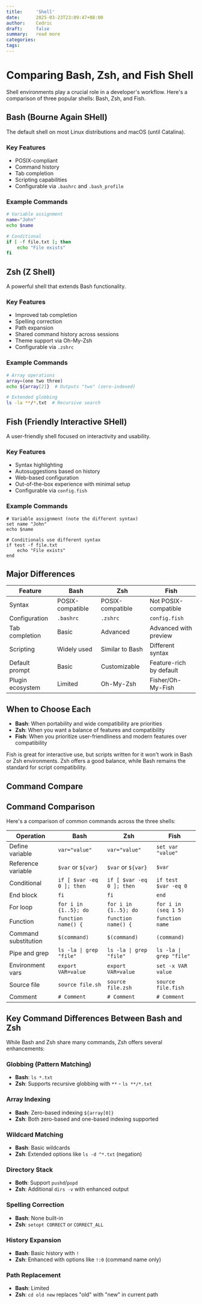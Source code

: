 ```yaml
---
title:     'Shell'
date:      2025-03-23T23:09:47+08:00
author:    Cedric
draft:     false
summary:   read more
categories:
tags:
---
```


# Comparing Bash, Zsh, and Fish Shell

Shell environments play a crucial role in a developer's workflow. Here's a comparison of three popular shells: Bash, Zsh, and Fish.

## Bash (Bourne Again SHell)

The default shell on most Linux distributions and macOS (until Catalina).

### Key Features
- POSIX-compliant
- Command history
- Tab completion
- Scripting capabilities
- Configurable via `.bashrc` and `.bash_profile`

### Example Commands
```bash
# Variable assignment
name="John"
echo $name

# Conditional
if [ -f file.txt ]; then
    echo "File exists"
fi
```

## Zsh (Z Shell)

A powerful shell that extends Bash functionality.

### Key Features
- Improved tab completion
- Spelling correction
- Path expansion
- Shared command history across sessions
- Theme support via Oh-My-Zsh
- Configurable via `.zshrc`

### Example Commands
```zsh
# Array operations
array=(one two three)
echo ${array[2]}  # Outputs "two" (zero-indexed)

# Extended globbing
ls -la **/*.txt  # Recursive search
```

## Fish (Friendly Interactive SHell)

A user-friendly shell focused on interactivity and usability.

### Key Features
- Syntax highlighting
- Autosuggestions based on history
- Web-based configuration
- Out-of-the-box experience with minimal setup
- Configurable via `config.fish`

### Example Commands
```fish
# Variable assignment (note the different syntax)
set name "John"
echo $name

# Conditionals use different syntax
if test -f file.txt
    echo "File exists"
end
```

## Major Differences

| Feature | Bash | Zsh | Fish |
|---------|------|-----|------|
| Syntax | POSIX-compatible | POSIX-compatible | Not POSIX-compatible |
| Configuration | `.bashrc` | `.zshrc` | `config.fish` |
| Tab completion | Basic | Advanced | Advanced with preview |
| Scripting | Widely used | Similar to Bash | Different syntax |
| Default prompt | Basic | Customizable | Feature-rich by default |
| Plugin ecosystem | Limited | Oh-My-Zsh | Fisher/Oh-My-Fish |

## When to Choose Each

- **Bash**: When portability and wide compatibility are priorities
- **Zsh**: When you want a balance of features and compatibility
- **Fish**: When you prioritize user-friendliness and modern features over compatibility

Fish is great for interactive use, but scripts written for it won't work in Bash or Zsh environments. Zsh offers a good balance, while Bash remains the standard for script compatibility.

## Command Compare

## Command Comparison

Here's a comparison of common commands across the three shells:

| Operation | Bash | Zsh | Fish |
|-----------|------|-----|------|
| Define variable | `var="value"` | `var="value"` | `set var "value"` |
| Reference variable | `$var` or `${var}` | `$var` or `${var}` | `$var` |
| Conditional | `if [ $var -eq 0 ]; then` | `if [ $var -eq 0 ]; then` | `if test $var -eq 0` |
| End block | `fi` | `fi` | `end` |
| For loop | `for i in {1..5}; do` | `for i in {1..5}; do` | `for i in (seq 1 5)` |
| Function | `function name() {` | `function name() {` | `function name` |
| Command substitution | `$(command)` | `$(command)` | `(command)` |
| Pipe and grep | `ls -la \| grep "file"` | `ls -la \| grep "file"` | `ls -la \| grep "file"` |
| Environment vars | `export VAR=value` | `export VAR=value` | `set -x VAR value` |
| Source file | `source file.sh` | `source file.zsh` | `source file.fish` |
| Comment | `# Comment` | `# Comment` | `# Comment` |

## Key Command Differences Between Bash and Zsh

While Bash and Zsh share many commands, Zsh offers several enhancements:

### Globbing (Pattern Matching)
- **Bash**: `ls *.txt`
- **Zsh**: Supports recursive globbing with `**` - `ls **/*.txt`

### Array Indexing
- **Bash**: Zero-based indexing `${array[0]}`
- **Zsh**: Both zero-based and one-based indexing supported

### Wildcard Matching
- **Bash**: Basic wildcards
- **Zsh**: Extended options like `ls -d ^*.txt` (negation)

### Directory Stack
- **Both**: Support `pushd`/`popd`
- **Zsh**: Additional `dirs -v` with enhanced output

### Spelling Correction
- **Bash**: None built-in
- **Zsh**: `setopt CORRECT` or `CORRECT_ALL`

### History Expansion
- **Bash**: Basic history with `!`
- **Zsh**: Enhanced with options like `!:0` (command name only)

### Path Replacement
- **Bash**: Limited
- **Zsh**: `cd old new` replaces "old" with "new" in current path

